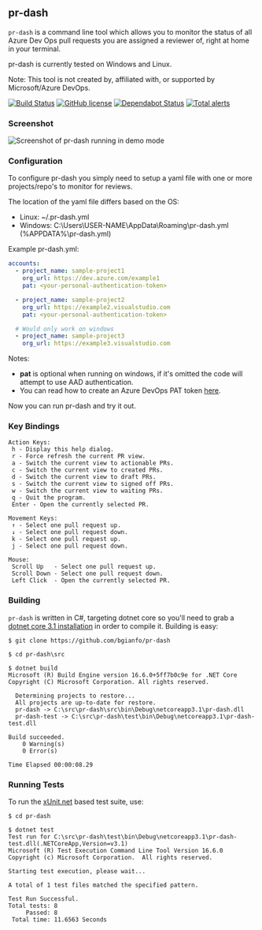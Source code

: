 pr-dash
-------

`pr-dash` is a command line tool which allows you to monitor the status
of all Azure Dev Ops pull requests you are assigned a reviewer of, right
at home in your terminal.

pr-dash is currently tested on Windows and Linux.

Note: This tool is not created by, affiliated with, or supported by Microsoft/Azure DevOps.

[![Build Status](https://travis-ci.org/bgianfo/pr-dash.svg?branch=master)](https://travis-ci.org/bgianfo/pr-dash)
[![GitHub license](https://img.shields.io/github/license/bgianfo/pr-dash.svg)]()
[![Dependabot Status](https://api.dependabot.com/badges/status?host=github&repo=bgianfo/pr-dash)](https://dependabot.com)
[![Total alerts](https://img.shields.io/lgtm/alerts/g/bgianfo/pr-dash.svg?logo=lgtm&logoWidth=18)](https://lgtm.com/projects/g/bgianfo/pr-dash/alerts/)

### Screenshot

![Screenshot of pr-dash running in demo mode](https://raw.githubusercontent.com/bgianfo/pr-dash/master/.assets/demo.png)

### Configuration

To configure pr-dash you simply need to setup a yaml file with one or more
projects/repo's to monitor for reviews.

The location of the yaml file differs based on the OS:
- Linux: ~/.pr-dash.yml
- Windows: C:\Users\USER-NAME\AppData\Roaming\pr-dash.yml (%APPDATA%\pr-dash.yml)

Example pr-dash.yml:

```yaml
accounts:
  - project_name: sample-project1
    org_url: https://dev.azure.com/example1
    pat: <your-personal-authentication-token>

  - project_name: sample-project2
    org_url: https://example2.visualstudio.com
    pat: <your-personal-authentication-token>

  # Would only work on windows
  - project_name: sample-project3
    org_url: https://example3.visualstudio.com

```

Notes:
- **pat** is optional when running on windows, if it's omitted the code will attempt to use AAD authentication.
- You can read how to create an Azure DevOps PAT token [here](https://docs.microsoft.com/en-us/azure/devops/organizations/accounts/use-personal-access-tokens-to-authenticate?view=azure-devops).

Now you can run pr-dash and try it out.

### Key Bindings

    Action Keys:
     h - Display this help dialog.
     r - Force refresh the current PR view.
     a - Switch the current view to actionable PRs.
     c - Switch the current view to created PRs.
     d - Switch the current view to draft PRs.
     s - Switch the current view to signed off PRs.
     w - Switch the current view to waiting PRs.
     q - Quit the program.
     Enter - Open the currently selected PR.

    Movement Keys:
     ↑ - Select one pull request up.
     ↓ - Select one pull request down.
     k - Select one pull request up.
     j - Select one pull request down.

    Mouse:
     Scroll Up   - Select one pull request up.
     Scroll Down - Select one pull request down.
     Left Click  - Open the currently selected PR.

### Building

`pr-dash` is written in C#, targeting dotnet core so you'll need to grab a
[dotnet core 3.1 installation](https://dotnet.microsoft.com/download/dotnet-core/3.1) in order to compile it.
Building is easy:

```
$ git clone https://github.com/bgianfo/pr-dash

$ cd pr-dash\src

$ dotnet build
Microsoft (R) Build Engine version 16.6.0+5ff7b0c9e for .NET Core
Copyright (C) Microsoft Corporation. All rights reserved.

  Determining projects to restore...
  All projects are up-to-date for restore.
  pr-dash -> C:\src\pr-dash\src\bin\Debug\netcoreapp3.1\pr-dash.dll
  pr-dash-test -> C:\src\pr-dash\test\bin\Debug\netcoreapp3.1\pr-dash-test.dll

Build succeeded.
    0 Warning(s)
    0 Error(s)

Time Elapsed 00:00:08.29
```

### Running Tests

To run the [xUnit.net](https://xunit.net/) based test suite, use:

```
$ cd pr-dash

$ dotnet test
Test run for C:\src\pr-dash\test\bin\Debug\netcoreapp3.1\pr-dash-test.dll(.NETCoreApp,Version=v3.1)
Microsoft (R) Test Execution Command Line Tool Version 16.6.0
Copyright (c) Microsoft Corporation.  All rights reserved.

Starting test execution, please wait...

A total of 1 test files matched the specified pattern.

Test Run Successful.
Total tests: 8
     Passed: 8
 Total time: 11.6563 Seconds

```

